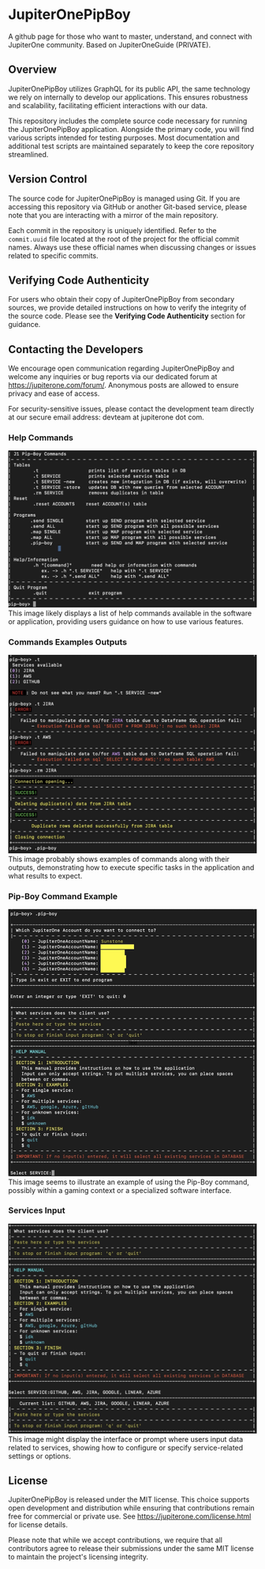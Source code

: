 # JupiterOnePipBoy
A github page for those who want to master, understand, and connect with JupiterOne community. Based on JupiterOneGuide (PRIVATE).

## Overview
JupiterOnePipBoy utilizes GraphQL for its public API, the same technology we rely on internally to develop our applications. This ensures robustness and scalability, facilitating efficient interactions with our data.

This repository includes the complete source code necessary for running the JupiterOnePipBoy application. Alongside the primary code, you will find various scripts intended for testing purposes. Most documentation and additional test scripts are maintained separately to keep the core repository streamlined.

## Version Control
The source code for JupiterOnePipBoy is managed using Git. If you are accessing this repository via GitHub or another Git-based service, please note that you are interacting with a mirror of the main repository.

Each commit in the repository is uniquely identified. Refer to the `commit.uuid` file located at the root of the project for the official commit names. Always use these official names when discussing changes or issues related to specific commits.

## Verifying Code Authenticity
For users who obtain their copy of JupiterOnePipBoy from secondary sources, we provide detailed instructions on how to verify the integrity of the source code. Please see the **Verifying Code Authenticity** section for guidance.

## Contacting the Developers
We encourage open communication regarding JupiterOnePipBoy and welcome any inquiries or bug reports via our dedicated forum at https://jupiterone.com/forum/. Anonymous posts are allowed to ensure privacy and ease of access.

For security-sensitive issues, please contact the development team directly at our secure email address: devteam at jupiterone dot com.

### Help Commands
![Help Commands](images/Help-Commands.jpg)  
This image likely displays a list of help commands available in the software or application, providing users guidance on how to use various features.

### Commands Examples Outputs
![Commands Examples Outputs](images/commands-examples-outputs.jpg)  
This image probably shows examples of commands along with their outputs, demonstrating how to execute specific tasks in the application and what results to expect.

### Pip-Boy Command Example
![Pip-Boy Command Example](images//pip-boy-command-example.jpg)  
This image seems to illustrate an example of using the Pip-Boy command, possibly within a gaming context or a specialized software interface.

### Services Input
![Services Input](images/services-input.jpg)  
This image might display the interface or prompt where users input data related to services, showing how to configure or specify service-related settings or options.

## License
JupiterOnePipBoy is released under the MIT license. This choice supports open development and distribution while ensuring that contributions remain free for commercial or private use. See https://jupiterone.com/license.html for license details.

Please note that while we accept contributions, we require that all contributors agree to release their submissions under the same MIT license to maintain the project's licensing integrity.
